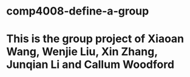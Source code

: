 # comp4008-define-a-group

# This is the group project of Xiaoan Wang, Wenjie Liu, Xin Zhang, Junqian Li and Callum Woodford
